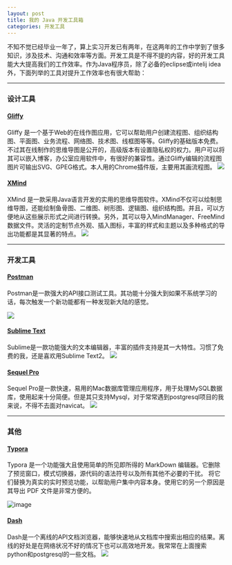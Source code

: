 ```yaml
---
layout: post
title: 我的 Java 开发工具箱
categories: 开发工具
---
```


不知不觉已经毕业一年了，算上实习开发已有两年，在这两年的工作中学到了很多知识，涉及技术、沟通和效率等方面。开发工具是不得不提的内容，好的开发工具能大大提高我们的工作效率。作为Java程序员，除了必备的eclipse或intelij idea外，下面列举的工具对提升工作效率也有很大帮助：

* * *

### 设计工具

#### [Gliffy](https://link.jianshu.com?t=https://www.gliffy.com/)

Gliffy 是一个基于Web的在线作图应用，它可以帮助用户创建流程图、组织结构图、平面图、业务流程、网络图、技术图、线框图等等。Gliffy的基础版本免费。不过其在线制作的思维导图是公开的，高级版本有设置隐私权的权力。用户可以将其可以嵌入博客，办公室应用软件中，有很好的兼容性。通过Gliffy编辑的流程图图片可输出SVG、GPEG格式。本人用的Chrome插件版，主要用其画流程图。
![](https://upload-images.jianshu.io/upload_images/5151732-15eeecf9cb946b68.png?imageMogr2/auto-orient/strip%7CimageView2/2/w/1240)


#### [XMind]()
XMind 是一款采用Java语言开发的实用的思维导图软件。XMind不仅可以绘制思维导图，还能绘制鱼骨图、二维图、树形图、逻辑图、组织结构图。并且，可以方便地从这些展示形式之间进行转换。另外，其可以导入MindManager、FreeMind数据文件。灵活的定制节点外观、插入图标，丰富的样式和主题以及多种格式的导出功能都是其显著的特点。
![](https://upload-images.jianshu.io/upload_images/5151732-f5ea66092655cb13.png?imageMogr2/auto-orient/strip%7CimageView2/2/w/1240)

* * *

### 开发工具

#### [Postman]()
Postman是一款强大的API接口测试工具。其功能十分强大到如果不系统学习的话，每次触发一个新功能都有一种发现新大陆的感觉。

![](https://upload-images.jianshu.io/upload_images/5151732-7223c428277a6e42.png?imageMogr2/auto-orient/strip%7CimageView2/2/w/1240)

#### [Sublime Text](https://link.jianshu.com/?t=http://www.sublimetext.com/)
Sublime是一款功能强大的文本编辑器，丰富的插件支持是其一大特性。习惯了免费的我，还是喜欢用Sublime Text2。
![](https://upload-images.jianshu.io/upload_images/5151732-64552ee468a83b95.png?imageMogr2/auto-orient/strip%7CimageView2/2/w/1240)

#### [Sequel Pro]()
Sequel Pro是一款快速，易用的Mac数据库管理应用程序，用于处理MySQL数据库，使用起来十分简便。但是其只支持Mysql，对于常常遇到postgresql项目的我来说，不得不去面对navicat。
![](https://upload-images.jianshu.io/upload_images/5151732-e94751d1598337a9.png?imageMogr2/auto-orient/strip%7CimageView2/2/w/1240)

* * *

### 其他

#### [Typora]()

Typora 是一个功能强大且使用简单的所见即所得的 MarkDown 编辑器。它删除了预览窗口，模式切换器，源代码的语法符号以及所有其他不必要的干扰。 将它们替换为真实的实时预览功能，以帮助用户集中内容本身。使用它的另一个原因是其导出 PDF 文件是非常方便的。

![image](http://upload-images.jianshu.io/upload_images/5151732-42b4612981b625a5.png?imageMogr2/auto-orient/strip%7CimageView2/2/w/1240)

#### [Dash]()
Dash是一个离线的API文档浏览器，能够快速地从文档库中搜索出相应的结果。离线的好处是在网络状况不好的情况下也可以高效地开发。我常常在上面搜索python和postgresql的一些文档。
![](https://upload-images.jianshu.io/upload_images/5151732-99a5c69535f41e88.png?imageMogr2/auto-orient/strip%7CimageView2/2/w/1240)
